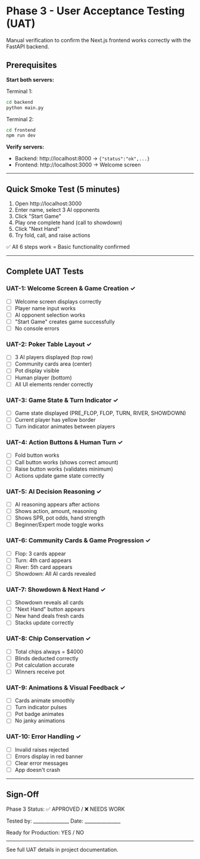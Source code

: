 # Phase 3 - User Acceptance Testing (UAT)

Manual verification to confirm the Next.js frontend works correctly with the FastAPI backend.

## Prerequisites

**Start both servers:**

Terminal 1:
```bash
cd backend
python main.py
```

Terminal 2:
```bash
cd frontend
npm run dev
```

**Verify servers:**
- Backend: http://localhost:8000 → `{"status":"ok",...}`
- Frontend: http://localhost:3000 → Welcome screen

---

## Quick Smoke Test (5 minutes)

1. Open http://localhost:3000
2. Enter name, select 3 AI opponents
3. Click "Start Game"
4. Play one complete hand (call to showdown)
5. Click "Next Hand"
6. Try fold, call, and raise actions

✅ All 6 steps work = Basic functionality confirmed

---

## Complete UAT Tests

### UAT-1: Welcome Screen & Game Creation ✓
- [ ] Welcome screen displays correctly
- [ ] Player name input works
- [ ] AI opponent selection works
- [ ] "Start Game" creates game successfully
- [ ] No console errors

### UAT-2: Poker Table Layout ✓
- [ ] 3 AI players displayed (top row)
- [ ] Community cards area (center)
- [ ] Pot display visible
- [ ] Human player (bottom)
- [ ] All UI elements render correctly

### UAT-3: Game State & Turn Indicator ✓
- [ ] Game state displayed (PRE_FLOP, FLOP, TURN, RIVER, SHOWDOWN)
- [ ] Current player has yellow border
- [ ] Turn indicator animates between players

### UAT-4: Action Buttons & Human Turn ✓
- [ ] Fold button works
- [ ] Call button works (shows correct amount)
- [ ] Raise button works (validates minimum)
- [ ] Actions update game state correctly

### UAT-5: AI Decision Reasoning ✓
- [ ] AI reasoning appears after actions
- [ ] Shows action, amount, reasoning
- [ ] Shows SPR, pot odds, hand strength
- [ ] Beginner/Expert mode toggle works

### UAT-6: Community Cards & Game Progression ✓
- [ ] Flop: 3 cards appear
- [ ] Turn: 4th card appears
- [ ] River: 5th card appears
- [ ] Showdown: All AI cards revealed

### UAT-7: Showdown & Next Hand ✓
- [ ] Showdown reveals all cards
- [ ] "Next Hand" button appears
- [ ] New hand deals fresh cards
- [ ] Stacks update correctly

### UAT-8: Chip Conservation ✓
- [ ] Total chips always = $4000
- [ ] Blinds deducted correctly
- [ ] Pot calculation accurate
- [ ] Winners receive pot

### UAT-9: Animations & Visual Feedback ✓
- [ ] Cards animate smoothly
- [ ] Turn indicator pulses
- [ ] Pot badge animates
- [ ] No janky animations

### UAT-10: Error Handling ✓
- [ ] Invalid raises rejected
- [ ] Errors display in red banner
- [ ] Clear error messages
- [ ] App doesn't crash

---

## Sign-Off

Phase 3 Status: ✅ APPROVED / ❌ NEEDS WORK

Tested by: _______________
Date: _______________

Ready for Production: YES / NO

---

See full UAT details in project documentation.
